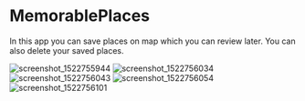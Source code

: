 # MemorablePlaces
In this app you can save places on map which you can review later.
You can also delete your saved places.


![screenshot_1522755944](https://user-images.githubusercontent.com/37261439/38248030-b887716e-3764-11e8-9c04-abd804fc33a9.png)
![screenshot_1522756034](https://user-images.githubusercontent.com/37261439/38248031-b8ec4f44-3764-11e8-9042-02a5b202b37b.png)
![screenshot_1522756043](https://user-images.githubusercontent.com/37261439/38248032-b9340cee-3764-11e8-8fd6-f1c3d87b6806.png)
![screenshot_1522756054](https://user-images.githubusercontent.com/37261439/38248033-b9796492-3764-11e8-81fe-dd9032e919d9.png)
![screenshot_1522756101](https://user-images.githubusercontent.com/37261439/38248034-b9d3303a-3764-11e8-8909-092b2838602c.png)

